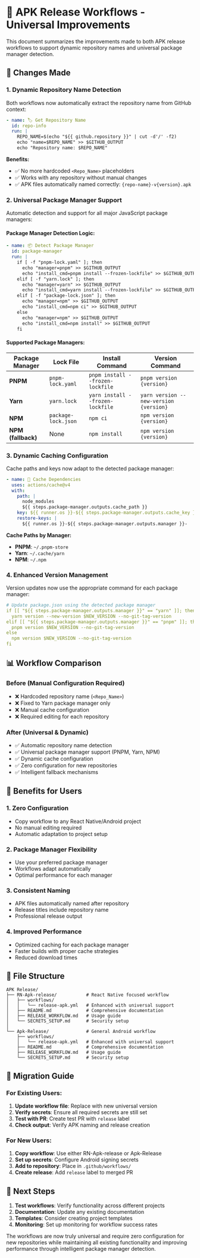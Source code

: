 # 🚀 APK Release Workflows - Universal Improvements

This document summarizes the improvements made to both APK release workflows to support dynamic repository names and universal package manager detection.

## 🔄 Changes Made

### 1. Dynamic Repository Name Detection

Both workflows now automatically extract the repository name from GitHub context:

```yaml
- name: 🏷️ Get Repository Name
  id: repo-info
  run: |
    REPO_NAME=$(echo "${{ github.repository }}" | cut -d'/' -f2)
    echo "name=$REPO_NAME" >> $GITHUB_OUTPUT
    echo "Repository name: $REPO_NAME"
```

**Benefits:**

- ✅ No more hardcoded `<Repo_Name>` placeholders
- ✅ Works with any repository without manual changes
- ✅ APK files automatically named correctly: `{repo-name}-v{version}.apk`

### 2. Universal Package Manager Support

Automatic detection and support for all major JavaScript package managers:

#### Package Manager Detection Logic:

```yaml
- name: 📦 Detect Package Manager
  id: package-manager
  run: |
    if [ -f "pnpm-lock.yaml" ]; then
      echo "manager=pnpm" >> $GITHUB_OUTPUT
      echo "install_cmd=pnpm install --frozen-lockfile" >> $GITHUB_OUTPUT
    elif [ -f "yarn.lock" ]; then
      echo "manager=yarn" >> $GITHUB_OUTPUT
      echo "install_cmd=yarn install --frozen-lockfile" >> $GITHUB_OUTPUT
    elif [ -f "package-lock.json" ]; then
      echo "manager=npm" >> $GITHUB_OUTPUT
      echo "install_cmd=npm ci" >> $GITHUB_OUTPUT
    else
      echo "manager=npm" >> $GITHUB_OUTPUT
      echo "install_cmd=npm install" >> $GITHUB_OUTPUT
    fi
```

#### Supported Package Managers:

| Package Manager    | Lock File           | Install Command                  | Version Command                        |
| ------------------ | ------------------- | -------------------------------- | -------------------------------------- |
| **PNPM**           | `pnpm-lock.yaml`    | `pnpm install --frozen-lockfile` | `pnpm version {version}`               |
| **Yarn**           | `yarn.lock`         | `yarn install --frozen-lockfile` | `yarn version --new-version {version}` |
| **NPM**            | `package-lock.json` | `npm ci`                         | `npm version {version}`                |
| **NPM (fallback)** | None                | `npm install`                    | `npm version {version}`                |

### 3. Dynamic Caching Configuration

Cache paths and keys now adapt to the detected package manager:

```yaml
- name: 💾 Cache Dependencies
  uses: actions/cache@v4
  with:
    path: |
      node_modules
      ${{ steps.package-manager.outputs.cache_path }}
    key: ${{ runner.os }}-${{ steps.package-manager.outputs.cache_key }}
    restore-keys: |
      ${{ runner.os }}-${{ steps.package-manager.outputs.manager }}-
```

**Cache Paths by Manager:**

- **PNPM**: `~/.pnpm-store`
- **Yarn**: `~/.cache/yarn`
- **NPM**: `~/.npm`

### 4. Enhanced Version Management

Version updates now use the appropriate command for each package manager:

```yaml
# Update package.json using the detected package manager
if [[ "${{ steps.package-manager.outputs.manager }}" == "yarn" ]]; then
  yarn version --new-version $NEW_VERSION --no-git-tag-version
elif [[ "${{ steps.package-manager.outputs.manager }}" == "pnpm" ]]; then
  pnpm version $NEW_VERSION --no-git-tag-version
else
  npm version $NEW_VERSION --no-git-tag-version
fi
```

## 📊 Workflow Comparison

### Before (Manual Configuration Required)

- ❌ Hardcoded repository name (`<Repo_Name>`)
- ❌ Fixed to Yarn package manager only
- ❌ Manual cache configuration
- ❌ Required editing for each repository

### After (Universal & Dynamic)

- ✅ Automatic repository name detection
- ✅ Universal package manager support (PNPM, Yarn, NPM)
- ✅ Dynamic cache configuration
- ✅ Zero configuration for new repositories
- ✅ Intelligent fallback mechanisms

## 🚀 Benefits for Users

### 1. **Zero Configuration**

- Copy workflow to any React Native/Android project
- No manual editing required
- Automatic adaptation to project setup

### 2. **Package Manager Flexibility**

- Use your preferred package manager
- Workflows adapt automatically
- Optimal performance for each manager

### 3. **Consistent Naming**

- APK files automatically named after repository
- Release titles include repository name
- Professional release output

### 4. **Improved Performance**

- Optimized caching for each package manager
- Faster builds with proper cache strategies
- Reduced download times

## 📁 File Structure

```
APK Release/
├── RN-Apk-release/           # React Native focused workflow
│   ├── workflows/
│   │   └── release-apk.yml   # Enhanced with universal support
│   ├── README.md             # Comprehensive documentation
│   ├── RELEASE_WORKFLOW.md   # Usage guide
│   └── SECRETS_SETUP.md      # Security setup
│
└── Apk-Release/              # General Android workflow
    ├── workflows/
    │   └── release-apk.yml   # Enhanced with universal support
    ├── README.md             # Comprehensive documentation
    ├── RELEASE_WORKFLOW.md   # Usage guide
    └── SECRETS_SETUP.md      # Security setup
```

## 🔧 Migration Guide

### For Existing Users:

1. **Update workflow file**: Replace with new universal version
2. **Verify secrets**: Ensure all required secrets are still set
3. **Test with PR**: Create test PR with `release` label
4. **Check output**: Verify APK naming and release creation

### For New Users:

1. **Copy workflow**: Use either RN-Apk-release or Apk-Release
2. **Set up secrets**: Configure Android signing secrets
3. **Add to repository**: Place in `.github/workflows/`
4. **Create release**: Add `release` label to merged PR

## 🎯 Next Steps

1. **Test workflows**: Verify functionality across different projects
2. **Documentation**: Update any existing documentation
3. **Templates**: Consider creating project templates
4. **Monitoring**: Set up monitoring for workflow success rates

The workflows are now truly universal and require zero configuration for new repositories while maintaining all existing functionality and improving performance through intelligent package manager detection.

